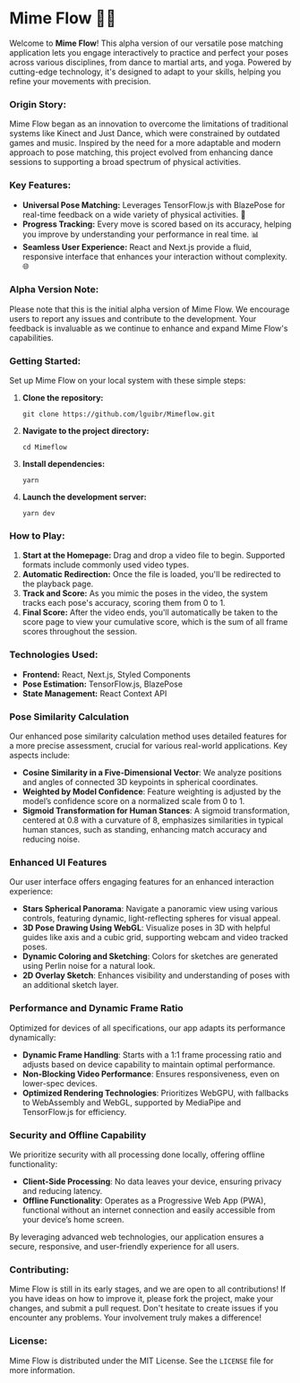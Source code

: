 # Mime Flow 🕺💃

Welcome to **Mime Flow**! This alpha version of our versatile pose matching application lets you engage interactively to practice and perfect your poses across various disciplines, from dance to martial arts, and yoga. Powered by cutting-edge technology, it's designed to adapt to your skills, helping you refine your movements with precision.

### Origin Story:

Mime Flow began as an innovation to overcome the limitations of traditional systems like Kinect and Just Dance, which were constrained by outdated games and music. Inspired by the need for a more adaptable and modern approach to pose matching, this project evolved from enhancing dance sessions to supporting a broad spectrum of physical activities.

### Key Features:

- **Universal Pose Matching:** Leverages TensorFlow.js with BlazePose for real-time feedback on a wide variety of physical activities. 🌟
- **Progress Tracking:** Every move is scored based on its accuracy, helping you improve by understanding your performance in real time. 📊
- **Seamless User Experience:** React and Next.js provide a fluid, responsive interface that enhances your interaction without complexity. 🌐

### Alpha Version Note:

Please note that this is the initial alpha version of Mime Flow. We encourage users to report any issues and contribute to the development. Your feedback is invaluable as we continue to enhance and expand Mime Flow's capabilities.

### Getting Started:

Set up Mime Flow on your local system with these simple steps:

1. **Clone the repository:**
   ```
   git clone https://github.com/lguibr/Mimeflow.git
   ```
2. **Navigate to the project directory:**
   ```
   cd Mimeflow
   ```
3. **Install dependencies:**
   ```
   yarn
   ```
4. **Launch the development server:**
   ```
   yarn dev
   ```

### How to Play:

1. **Start at the Homepage:** Drag and drop a video file to begin. Supported formats include commonly used video types.
2. **Automatic Redirection:** Once the file is loaded, you'll be redirected to the playback page.
3. **Track and Score:** As you mimic the poses in the video, the system tracks each pose's accuracy, scoring them from 0 to 1.
4. **Final Score:** After the video ends, you'll automatically be taken to the score page to view your cumulative score, which is the sum of all frame scores throughout the session.

### Technologies Used:

- **Frontend:** React, Next.js, Styled Components
- **Pose Estimation:** TensorFlow.js, BlazePose
- **State Management:** React Context API

### Pose Similarity Calculation

Our enhanced pose similarity calculation method uses detailed features for a more precise assessment, crucial for various real-world applications. Key aspects include:

- **Cosine Similarity in a Five-Dimensional Vector**: We analyze positions and angles of connected 3D keypoints in spherical coordinates.
- **Weighted by Model Confidence**: Feature weighting is adjusted by the model’s confidence score on a normalized scale from 0 to 1.
- **Sigmoid Transformation for Human Stances**: A sigmoid transformation, centered at 0.8 with a curvature of 8, emphasizes similarities in typical human stances, such as standing, enhancing match accuracy and reducing noise.

### Enhanced UI Features

Our user interface offers engaging features for an enhanced interaction experience:

- **Stars Spherical Panorama**: Navigate a panoramic view using various controls, featuring dynamic, light-reflecting spheres for visual appeal.
- **3D Pose Drawing Using WebGL**: Visualize poses in 3D with helpful guides like axis and a cubic grid, supporting webcam and video tracked poses.
- **Dynamic Coloring and Sketching**: Colors for sketches are generated using Perlin noise for a natural look.
- **2D Overlay Sketch**: Enhances visibility and understanding of poses with an additional sketch layer.

### Performance and Dynamic Frame Ratio

Optimized for devices of all specifications, our app adapts its performance dynamically:

- **Dynamic Frame Handling**: Starts with a 1:1 frame processing ratio and adjusts based on device capability to maintain optimal performance.
- **Non-Blocking Video Performance**: Ensures responsiveness, even on lower-spec devices.
- **Optimized Rendering Technologies**: Prioritizes WebGPU, with fallbacks to WebAssembly and WebGL, supported by MediaPipe and TensorFlow.js for efficiency.

### Security and Offline Capability

We prioritize security with all processing done locally, offering offline functionality:

- **Client-Side Processing**: No data leaves your device, ensuring privacy and reducing latency.
- **Offline Functionality**: Operates as a Progressive Web App (PWA), functional without an internet connection and easily accessible from your device’s home screen.

By leveraging advanced web technologies, our application ensures a secure, responsive, and user-friendly experience for all users.

### Contributing:

Mime Flow is still in its early stages, and we are open to all contributions! If you have ideas on how to improve it, please fork the project, make your changes, and submit a pull request. Don't hesitate to create issues if you encounter any problems. Your involvement truly makes a difference!

### License:

Mime Flow is distributed under the MIT License. See the `LICENSE` file for more information.
